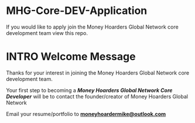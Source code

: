 # MHG-Core-DEV-Application
If you would like to apply join the Money Hoarders Global Network core development team view this repo.


# INTRO Welcome Message
Thanks for your interest in joining the Money Hoarders Global Network core development team.

Your first step to becoming a  ***Money Hoarders Global Network Core Developer*** will be to contact the founder/creator of Money Hoarders Global Network

Email your resume/portfolio to **moneyhoardermike@outlook.com**



